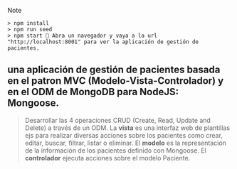 > [!NOTE]

```
> npm install
> npm run seed
> npm start 🫡 Abra un navegador y vaya a la url "http://localhost:8001" para ver la aplicación de gestión de pacientes.
```

## una aplicación de gestión de pacientes basada en el patron MVC (Modelo-Vista-Controlador) y en el ODM de MongoDB para NodeJS: Mongoose.

> Desarrollar las 4 operaciones CRUD (Create, Read, Update and Delete) a través de un ODM.
> La **vista** es una interfaz web de plantillas ejs para realizar diversas acciones sobre los pacientes como crear, editar, buscar, filtrar, listar o eliminar.
> El **modelo** es la representación de la información de los pacientes definido con Mongoose.
> El **controlador** ejecuta acciones sobre el modelo Paciente.
